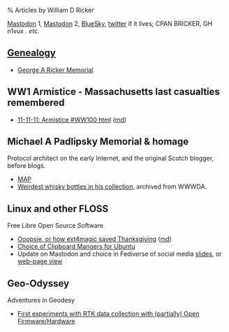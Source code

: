 % Articles by William D Ricker

<a rel="me" href="https://mastodon.radio/@n1vux">Mastodon</a> 1,
<a rel="me" href="https://fosstodon.org/@BRicker">Mastodon</a> 2,
<a href="https://bsky.app/profile/bill-n1vux.bsky.social">BlueSky</a>,
<a href="https://twitter.com/n1vux">twitter</a> if it lives;
CPAN BRICKER, GH n1vux . *etc*.

## [Genealogy](./genealogy/)

* [George A Ricker Memorial](./genealogy/GAR/GAR-Memorial.html)

## WW1 Armistice - Massachusetts last casualties remembered

* [11-11-11: Armistice #WW100 html](./11-11-11/output.html)  ([md](./11-11-11/output.md))

## Michael A Padlipsky Memorial &amp; homage

Protocol architect on the early Internet, and the original Scotch blogger, before blogs.

* [MAP](./MAP/)
* [Weirdest whisky bottles in his collection](./MAP/Malt/Mike-Empties-WDA.html), archived from WWWDA.

## Linux and other FLOSS

Free Libre Open Source Software

* [Ooopsie, or how ext4magic saved Thanksgiving](./Linux/ext4magic.html) ([md](./Linux/ext4magic.md))
* [Choice of Clipboard Mangers for Ubuntu](./Linux/Clipboards.html)
* Update on Mastodon and choice in Fediverse of social media [slides](./Linux/2022-Nov-Mastodon/Mastodon.md.slidy.html), or [web-page view](./Linux/2022-Nov-Mastodon/Mastodon.md.doc.html)


## Geo-Odyssey

Adventures in Geodesy

* [First experiments with RTK data collection with (partially) Open Firmware/Hardware](./Geodetic/RTK-experiments.html)

